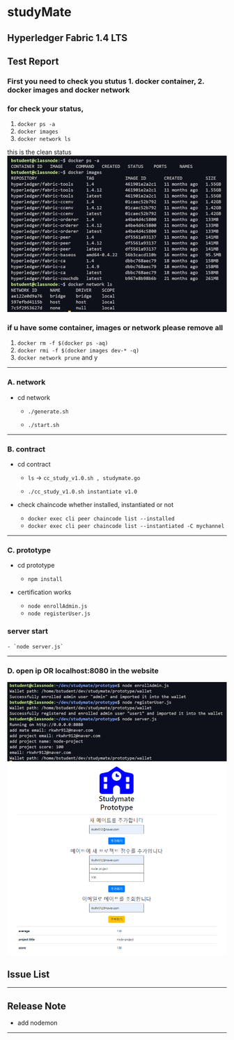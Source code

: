 # studyMate

## Hyperledger Fabric 1.4 LTS 

## Test Report

### First you need to check you stutus 1. docker container, 2. docker images and docker network
### for check your status,
1. `docker ps -a`
2. `docker images`
3. `docker network ls`

this is the clean status
![cleanStatus](./images/cleanStatus.PNG)

### if u have some container, images or network please remove all
1. `docker rm -f $(docker ps -aq)` 
2. `docker rmi -f $(docker images dev-* -q)` 
3. `docker network prune` and y

---
### A. network 

- cd network 
    - `./generate.sh`

    -  `./start.sh`

---

### B. contract
- cd contract
    - `ls` -> `cc_study_v1.0.sh , studymate.go`
    
    - `./cc_study_v1.0.sh instantiate v1.0`

- check chaincode whether installed, instantiated or not
    - `docker exec cli peer chaincode list --installed`
    - `docker exec cli peer chaincode list --instantiated -C mychannel`

---

### C. prototype
- cd prototype
    - `npm install`

- certification works
    - `node enrollAdmin.js`
    - `node registerUser.js`
### server start
    - `node server.js`

---

### D. open ip OR localhost:8080 in the website

![networkCommand](./images/networkCommand.PNG)
![prototypeResult](./images/prototypeResult.PNG)


## Issue List

---

## Release Note

- add nodemon

---
